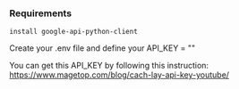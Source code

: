 ### Requirements
`
install google-api-python-client
`

Create your .env file and define your API_KEY = ""

You can get this API_KEY by following this instruction:
https://www.magetop.com/blog/cach-lay-api-key-youtube/
